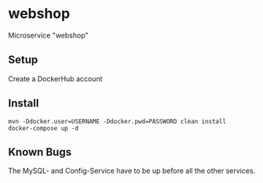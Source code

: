 # webshop
Microservice "webshop"

## Setup
Create a DockerHub account

## Install

```
mvn -Ddocker.user=USERNAME -Ddocker.pwd=PASSWORD clean install
docker-compose up -d
```

## Known Bugs

The MySQL- and Config-Service have to be up before all the other services. 
